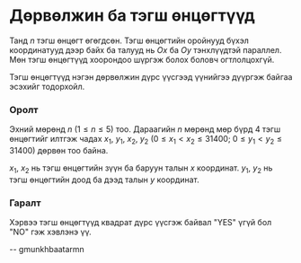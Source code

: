 Дөрвөлжин ба тэгш өнцөгтүүд
===========================
Танд $n$ тэгш өнцөгт өгөгдсөн. Тэгш өнцөгтийн оройнууд бүхэл координатууд дээр
байх ба талууд нь $Ox$ ба $Oy$ тэнхлүүдтэй параллел. Мөн тэгш өнцөгтүүд
хоорондоо шүргэж болох боловч огтлолцохгүй.

Тэгш өнцөгтүүд нэгэн дөрвөлжин дүрс үүсгээд үүнийгээ дүүргэж байгаа эсэхийг
тодорхойл.


### Оролт
Эхний мөрөнд $n$ ($1 ≤ n ≤ 5$) тоо. Дараагийн $n$ мөрөнд мөр бүрд $4$ тэгш
өнцөгтийг илтгэж чадах $x_1$, $y_1$, $x_2$, $y_2$ ($0 ≤ x_1 < x_2 ≤ 31400$; $0 ≤
y_1 < y_2 ≤ 31400$) дөрвөн тоо байна.

$x_1$, $x_2$ нь тэгш өнцөгтийн зүүн ба баруун талын $x$ координат.
$y_1$, $y_2$ нь тэгш өнцөгтийн доод ба дээд талын $y$ координат.


### Гаралт
Хэрвээ тэгш өнцөгтүүд квадрат дүрс үүсгэж байвал "YES" үгүй бол "NO" гэж хэвлэнэ
үү.

-- gmunkhbaatarmn
